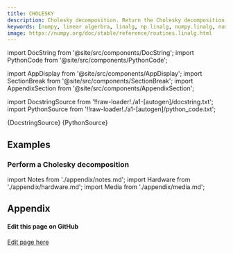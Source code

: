 ```yaml
---
title: CHOLESKY
description: Cholesky decomposition. Return the Cholesky decomposition, `L * L.H`, of the square matrix `a`, where `L` is lower-triangular and .H is the conjugate transpose operator (which is the ordinary transpose if `a` is real-valued).  `a` must be Hermitian (symmetric if real-valued) and positive-definite. No checking is performed to verify whether `a` is Hermitian or not. In addition, only the lower-triangular and diagonal elements of `a` are used. Only `L` is actually returned.
keywords: [numpy, linear algerbra, linalg, np.linalg, numpy.linalg, numpy.linalg.cholesky]
image: https://numpy.org/doc/stable/reference/routines.linalg.html
---
```


[//]: # (Custom component imports)

import DocString from '@site/src/components/DocString';
import PythonCode from '@site/src/components/PythonCode';

import AppDisplay from '@site/src/components/AppDisplay';
import SectionBreak from '@site/src/components/SectionBreak';
import AppendixSection from '@site/src/components/AppendixSection';

[//]: # (Docstring)

import DocstringSource from '!!raw-loader!./a1-[autogen]/docstring.txt';
import PythonSource from '!!raw-loader!./a1-[autogen]/python_code.txt';


<DocString>{DocstringSource}</DocString>
<PythonCode GLink='NUMPY/linalg/CHOLESKY/CHOLESKY.py'>{PythonSource}</PythonCode>


<SectionBreak />

    

[//]: # (Examples)

## Examples

### Perform a Cholesky decomposition

<AppDisplay 
  GLink='NUMPY/linalg/CHOLESKY'
  nodeLabel='CHOLESKY'>
</AppDisplay>

<SectionBreak />

    

[//]: # (Appendix)

import Notes from './appendix/notes.md';
import Hardware from './appendix/hardware.md';
import Media from './appendix/media.md';

## Appendix

<AppendixSection index={0} folderPath='nodes/NUMPY/linalg/CHOLESKY/appendix/'><Notes /></AppendixSection>
<AppendixSection index={1} folderPath='nodes/NUMPY/linalg/CHOLESKY/appendix/'><Hardware /></AppendixSection>
<AppendixSection index={2} folderPath='nodes/NUMPY/linalg/CHOLESKY/appendix/'><Media /></AppendixSection>

<SectionBreak />

[//]: # (Edit page on GitHub)

#### Edit this page on GitHub

[Edit page here](https://github.com/flojoy-ai/docs/tree/main/docs/nodes/NUMPY/LINALG/CHOLESKY)


